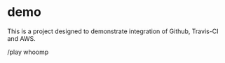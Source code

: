 # demo #

This is a project designed to demonstrate integration of Github, Travis-CI and AWS.

/play whoomp	